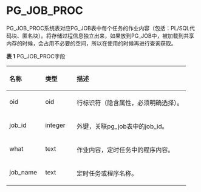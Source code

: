 # PG\_JOB\_PROC

PG\_JOB\_PROC系统表对应PG\_JOB表中每个任务的作业内容（包括：PL/SQL代码块、匿名块）。将存储过程信息独立出来，如果放到PG\_JOB中，被加载到共享内存的时候，会占用不必要的空间，所以在使用的时候再进行查询获取。

**表 1**  PG\_JOB\_PROC字段

<a name="zh-cn_topic_0283136639_zh-cn_topic_0237122296_zh-cn_topic_0059778581_table11055115530"></a>
<table><thead align="left"><tr id="zh-cn_topic_0283136639_zh-cn_topic_0237122296_zh-cn_topic_0059778581_row5106215531"><th class="cellrowborder" valign="top" width="19.96%" id="mcps1.2.4.1.1"><p id="zh-cn_topic_0283136639_zh-cn_topic_0237122296_zh-cn_topic_0059778581_p7106151185311"><a name="zh-cn_topic_0283136639_zh-cn_topic_0237122296_zh-cn_topic_0059778581_p7106151185311"></a><a name="zh-cn_topic_0283136639_zh-cn_topic_0237122296_zh-cn_topic_0059778581_p7106151185311"></a>名称</p>
</th>
<th class="cellrowborder" valign="top" width="17.49%" id="mcps1.2.4.1.2"><p id="zh-cn_topic_0283136639_zh-cn_topic_0237122296_zh-cn_topic_0059778581_p1210618125312"><a name="zh-cn_topic_0283136639_zh-cn_topic_0237122296_zh-cn_topic_0059778581_p1210618125312"></a><a name="zh-cn_topic_0283136639_zh-cn_topic_0237122296_zh-cn_topic_0059778581_p1210618125312"></a>类型</p>
</th>
<th class="cellrowborder" valign="top" width="62.55%" id="mcps1.2.4.1.3"><p id="zh-cn_topic_0283136639_zh-cn_topic_0237122296_zh-cn_topic_0059778581_p910651155317"><a name="zh-cn_topic_0283136639_zh-cn_topic_0237122296_zh-cn_topic_0059778581_p910651155317"></a><a name="zh-cn_topic_0283136639_zh-cn_topic_0237122296_zh-cn_topic_0059778581_p910651155317"></a>描述</p>
</th>
</tr>
</thead>
<tbody><tr id="zh-cn_topic_0283136639_zh-cn_topic_0237122296_row71159151527"><td class="cellrowborder" valign="top" width="19.96%" headers="mcps1.2.4.1.1 "><p id="zh-cn_topic_0283136639_zh-cn_topic_0237122296_p8115715020"><a name="zh-cn_topic_0283136639_zh-cn_topic_0237122296_p8115715020"></a><a name="zh-cn_topic_0283136639_zh-cn_topic_0237122296_p8115715020"></a>oid</p>
</td>
<td class="cellrowborder" valign="top" width="17.49%" headers="mcps1.2.4.1.2 "><p id="zh-cn_topic_0283136639_zh-cn_topic_0237122296_p8115215127"><a name="zh-cn_topic_0283136639_zh-cn_topic_0237122296_p8115215127"></a><a name="zh-cn_topic_0283136639_zh-cn_topic_0237122296_p8115215127"></a>oid</p>
</td>
<td class="cellrowborder" valign="top" width="62.55%" headers="mcps1.2.4.1.3 "><p id="zh-cn_topic_0283136639_zh-cn_topic_0237122296_p1911581511212"><a name="zh-cn_topic_0283136639_zh-cn_topic_0237122296_p1911581511212"></a><a name="zh-cn_topic_0283136639_zh-cn_topic_0237122296_p1911581511212"></a>行标识符（隐含属性，必须明确选择）。</p>
</td>
</tr>
<tr id="zh-cn_topic_0283136639_zh-cn_topic_0237122296_zh-cn_topic_0059778581_row151078125311"><td class="cellrowborder" valign="top" width="19.96%" headers="mcps1.2.4.1.1 "><p id="zh-cn_topic_0283136639_zh-cn_topic_0237122296_zh-cn_topic_0059778581_p87210105553"><a name="zh-cn_topic_0283136639_zh-cn_topic_0237122296_zh-cn_topic_0059778581_p87210105553"></a><a name="zh-cn_topic_0283136639_zh-cn_topic_0237122296_zh-cn_topic_0059778581_p87210105553"></a>job_id</p>
</td>
<td class="cellrowborder" valign="top" width="17.49%" headers="mcps1.2.4.1.2 "><p id="zh-cn_topic_0283136639_zh-cn_topic_0237122296_zh-cn_topic_0059778581_p972151025511"><a name="zh-cn_topic_0283136639_zh-cn_topic_0237122296_zh-cn_topic_0059778581_p972151025511"></a><a name="zh-cn_topic_0283136639_zh-cn_topic_0237122296_zh-cn_topic_0059778581_p972151025511"></a>integer</p>
</td>
<td class="cellrowborder" valign="top" width="62.55%" headers="mcps1.2.4.1.3 "><p id="zh-cn_topic_0283136639_zh-cn_topic_0237122296_zh-cn_topic_0059778581_p207217102557"><a name="zh-cn_topic_0283136639_zh-cn_topic_0237122296_zh-cn_topic_0059778581_p207217102557"></a><a name="zh-cn_topic_0283136639_zh-cn_topic_0237122296_zh-cn_topic_0059778581_p207217102557"></a>外键，关联pg_job表中的job_id。</p>
</td>
</tr>
<tr id="zh-cn_topic_0283136639_zh-cn_topic_0237122296_zh-cn_topic_0059778581_row1108151205317"><td class="cellrowborder" valign="top" width="19.96%" headers="mcps1.2.4.1.1 "><p id="zh-cn_topic_0283136639_zh-cn_topic_0237122296_zh-cn_topic_0059778581_p1172171025510"><a name="zh-cn_topic_0283136639_zh-cn_topic_0237122296_zh-cn_topic_0059778581_p1172171025510"></a><a name="zh-cn_topic_0283136639_zh-cn_topic_0237122296_zh-cn_topic_0059778581_p1172171025510"></a>what</p>
</td>
<td class="cellrowborder" valign="top" width="17.49%" headers="mcps1.2.4.1.2 "><p id="zh-cn_topic_0283136639_zh-cn_topic_0237122296_zh-cn_topic_0059778581_p157271075515"><a name="zh-cn_topic_0283136639_zh-cn_topic_0237122296_zh-cn_topic_0059778581_p157271075515"></a><a name="zh-cn_topic_0283136639_zh-cn_topic_0237122296_zh-cn_topic_0059778581_p157271075515"></a>text</p>
</td>
<td class="cellrowborder" valign="top" width="62.55%" headers="mcps1.2.4.1.3 "><p id="zh-cn_topic_0283136639_zh-cn_topic_0237122296_zh-cn_topic_0059778581_p10722105555"><a name="zh-cn_topic_0283136639_zh-cn_topic_0237122296_zh-cn_topic_0059778581_p10722105555"></a><a name="zh-cn_topic_0283136639_zh-cn_topic_0237122296_zh-cn_topic_0059778581_p10722105555"></a>作业内容，定时任务中的程序内容。</p>
</td>
</tr>
<tr id="row65721418145818"><td class="cellrowborder" valign="top" width="19.96%" headers="mcps1.2.4.1.1 "><p id="p6572171818585"><a name="p6572171818585"></a><a name="p6572171818585"></a>job_name</p>
</td>
<td class="cellrowborder" valign="top" width="17.49%" headers="mcps1.2.4.1.2 "><p id="p15732181587"><a name="p15732181587"></a><a name="p15732181587"></a>text</p>
</td>
<td class="cellrowborder" valign="top" width="62.55%" headers="mcps1.2.4.1.3 "><p id="p15731718205820"><a name="p15731718205820"></a><a name="p15731718205820"></a>定时任务或程序名称。</p>
</td>
</tr>
</tbody>
</table>


